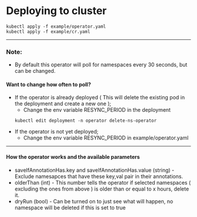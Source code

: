 # Deploying to cluster
  ```
  kubectl apply -f example/operator.yaml
  kubectl apply -f example/cr.yaml
  ```
----
### Note:
  - By default this operator will poll for namespaces every 30 seconds, but can be changed.

#### Want to change how often to poll? 
  - If the operator is already deployed ( This will delete the existing pod in the deployment and create a new one );
    - Change the env variable RESYNC_PERIOD in the deployment 
    ```
    kubectl edit deployment -n operator delete-ns-operator
    ```
  - If the operator is not yet deployed;
    - Change the env variable RESYNC_PERIOD in example/operator.yaml

---
#### How the operator works and the available parameters
  - saveIfAnnotationHas.key and saveIfAnnotationHas.value (string) - Exclude namesapces that have these key,val pair in their annotations.
  - olderThan (int) - This number tells the operator if selected namespaces ( excluding the ones from above ) is older than or equal to x hours, delete it.
  - dryRun (bool) - Can be turned on to just see what will happen, no namespace will be deleted if this is set to true
